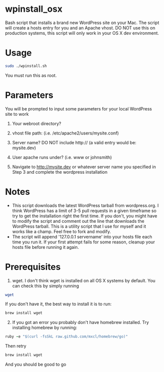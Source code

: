 wpinstall_osx
=============
Bash script that installs a brand new WordPress site on your Mac. The script will create a hosts entry for you and an Apache vhost. DO NOT use this on production systems, this script will only work in your OS X dev environment.


Usage
=============
```bash
sudo ./wpinstall.sh
```
You must run this as root.

Parameters
=============
You will be prompted to input some parameters for your local WordPress site to work

1. Your webroot directory?

2. vhost file path: (i.e. /etc/apache2/users/mysite.conf)

3. Server name? DO NOT include http:// (a valid entry would be: mysite.dev)

4. User apache runs under? (i.e. www or johnsmith)

5. Navigate to http://mysite.dev or whatever server name you specified in Step 3 and complete the wordpress installation


Notes
=============
* This script downloads the latest WordPress tarball from wordpress.org.  I think WordPress has a limit of 3-5 pull requests in a given timeframe so try to get the installation right the first time.  If you don't, you might have to modify the script and comment out the line that downloads the WordPress tarball.  This is a utility script that I use for myself and it works like a champ.  Feel free to fork and modify.
* The script will append '127.0.0.1 servername' into your hosts file each time you run it.  If your first attempt fails for some reason, cleanup your hosts file before running it again.

Prerequisites
=============
1. wget.  I don't think wget is installed on all OS X systems by default.  You can check this by simply running
```bash
wget
```
If you don't have it, the best way to install it is to run:
```bash
brew install wget
```

2. If you got an error you probably don't have homebrew installed. Try installing homebrew by running:
```ruby
ruby -e "$(curl -fsSkL raw.github.com/mxcl/homebrew/go)"
```

Then retry
```bash
brew install wget
```

And you should be good to go
